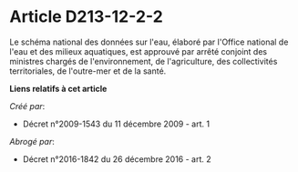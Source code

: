 # Article D213-12-2-2

Le schéma national des données sur l'eau, élaboré par l'Office national de l'eau et des milieux aquatiques, est approuvé par
arrêté conjoint des ministres chargés de l'environnement, de l'agriculture, des collectivités territoriales, de l'outre-mer
et de la santé.

**Liens relatifs à cet article**

_Créé par_:

  - Décret n°2009-1543 du 11 décembre 2009 - art. 1

_Abrogé par_:

  - Décret n°2016-1842 du 26 décembre 2016 - art. 2
